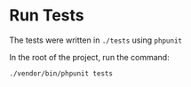 # Run Tests
The tests were written in `./tests` using `phpunit`

In the root of the project, run the command:

    ./vendor/bin/phpunit tests
